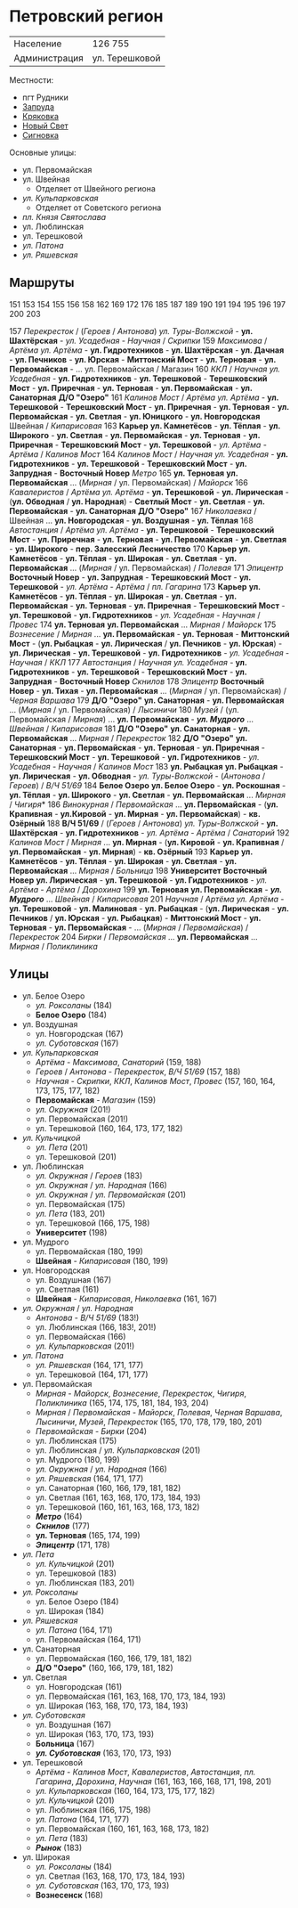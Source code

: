 # Петровский регион

|               |               |
|---------------|---------------|
|Население      |126 755        |
|Администрация  |ул. Терешковой |

Местности:

* пгт Рудники
* [Запруда](./Запруда.md)
* [Кряковка](./Кряковка.md)
* [Новый Свет](./Новый%20Свет.md)
* [Сигновка](./Сигновка.md)

Основные улицы:

* ул. Первомайская
* ул. Швейная
  * Отделяет от Швейного региона
* *ул. Кульпарковская*
  * Отделяет от Советского региона
* *пл. Князя Святослава*
* ул. Люблинская
* ул. Терешковой
* *ул. Патона*
* *ул. Ряшевская*

## Маршруты

151 153 154 155 156 158
162 169
172 176
185 187 189 190
191 194 195 196 197 200
203

157 *Перекресток*             / (*Героев*             / *Антонова*)
    *ул. Туры-Волжской*       -
    **ул. Шахтёрская**        -
    *ул. Усадебная*           -
    *Научная*                 / *Скрипки*
159 *Максимова*               / *Артёма*
    *ул. Артёма*              -
    **ул. Гидротехников**     - **ул. Шахтёрская**    - **ул. Дачная**        - **ул. Печников**      - **ул. Юрская**        -
    **Миттонский Мост**       -
    **ул. Терновая**          - **ул. Первомайская**  -
    ...
    ул. Первомайская          / Магазин
160 *ККЛ*                     / *Научная*
    *ул. Усадебная*           -
    **ул. Гидротехников**     - **ул. Терешковой**    -
    **Терешковский Мост**     -
    **ул. Приречная**         - **ул. Терновая**      - **ул. Первомайская**  - **ул. Санаторная**
    **Д/О "Озеро"**
161 *Калинов Мост*            / *Артёма*
    *ул. Артёма*              -
    **ул. Терешковой**        - **Терешковский Мост** -
    **ул. Приречная**         - **ул. Терновая**      - **ул. Первомайская**  -
    **ул. Светлая**           - **ул. Юницкого**      - **ул. Новгородская**
    Швейная                   / *Кипарисовая*
163 **Карьер**
    **ул. Камнетёсов**        - **ул. Тёплая**        - **ул. Широкого**      - **ул. Светлая**       -
    **ул. Первомайская**      - **ул. Терновая**      - **ул. Приречная**     -
    **Терешковский Мост**     - **ул. Терешковой**    -
    *ул. Артёма*              -
    *Артёма*                  / *Калинов Мост*
164 *Калинов Мост*            / *Научная*
    *ул. Усадебная*           -
    **ул. Гидротехников**     - **ул. Терешковой**    - **Терешковский Мост** -
    **ул. Запрудная**         - **Восточный Новер**
    *Метро*
165 **ул. Терновая**
    **ул. Первомайская**
    ...
    (*Мирная*                 / ул. Первомайская)     / *Майорск*
166 *Кавалеристов*            / *Артёма*
    *ул. Артёма*              -
    **ул. Терешковой**        - **ул. Лирическая**    - (**ул. Обводная**     / **ул. Народная**) -
    **Светлый Мост**          -
    **ул. Светлая**           - **ул. Первомайская**  - **ул. Санаторная**
    **Д/О "Озеро"**
167 *Николаевка*              / Швейная
    ...
    **ул. Новгородская**      - **ул. Воздушная**     -
    **ул. Тёплая**
168 *Автостанция*             / *Артёма*
    *ул. Артёма*              -
    **ул. Терешковой**        - **Терешковский Мост** -
    **ул. Приречная**         - **ул. Терновая**      - **ул. Первомайская**  -
    **ул. Светлая**           - **ул. Широкого**      - **пер. Залесский**
    **Лесничество**
170 **Карьер**
    **ул. Камнетёсов**        - **ул. Тёплая**        - **ул. Широкая**       - **ул. Светлая**       -
    **ул. Первомайская**
    ...
    (*Мирная*                 / ул. Первомайская)     / *Полевая*
171 *Эпицентр*
    **Восточный Новер**       - **ул. Запрудная**     -
    **Терешковский Мост**     - **ул. Терешковой**    -
    *ул. Артёма*              -
    *Артёма*                  / *пл. Гагарина*
173 **Карьер**
    **ул. Камнетёсов**        - **ул. Тёплая**        - **ул. Широкая**       - **ул. Светлая**       -
    **ул. Первомайская**      - **ул. Терновая**      - **ул. Приречная**     -
    **Терешковский Мост**     - **ул. Терешковой**    - **ул. Гидротехников** -
    *ул. Усадебная*           -
    *Научная*                 / *Провес*
174 **ул. Терновая**
    **ул. Первомайская**
    ...
    *Мирная*                  / *Майорск*
175 *Вознесение*              / *Мирная*
    ...
    **ул. Первомайская**      - **ул. Терновая**      -
    **Миттонский Мост**       -
    (**ул. Рыбацкая**         - **ул. Лирическая**    / **ул. Печников**      - **ул. Юрская**)       -
    **ул. Лирическая**        - **ул. Терешковой**    - **ул. Гидротехников** -
    *ул. Усадебная*           -
    *Научная*                 / *ККЛ*
177 *Автостанция*             / *Научная*
    *ул. Усадебная*           -
    **ул. Гидротехников**     - **ул. Терешковой**    - **Терешковский Мост** -
    **ул. Запрудная**         - **Восточный Новер**
    *Скнилов*
178 *Эпицентр*
    **Восточный Новер**       - **ул. Тихая**         -
    **ул. Первомайская**
    ...
    (*Мирная*                 / ул. Первомайская)     / *Черная Варшава*
179 **Д/О "Озеро"**
    **ул. Санаторная**        - **ул. Первомайская**
    ...
    (*Мирная*                 / ул. Первомайская)     / *Лысиничи*
180 *Музей*                   / (ул. Первомайская     / *Мирная*)
    ...
    **ул. Первомайская**      - ***ул. Мудрого***
    ...
    *Швейная*                 / *Кипарисовая*
181 **Д/О "Озеро"**
    **ул. Санаторная**        - **ул. Первомайская**
    ...
    *Мирная*                  / *Перекресток*
182 **Д/О "Озеро"**
    **ул. Санаторная**        - **ул. Первомайская**  - **ул. Терновая**      - **ул. Приречная**     -
    **Терешковский Мост**     - **ул. Терешковой**    - **ул. Гидротехников** -
    *ул. Усадебная*           -
    *Научная*                 / *Калинов Мост*
183 **ул. Рыбацкая**
    **ул. Рыбацкая**          - **ул. Лирическая**    - **ул. Обводная**      -
    *ул. Туры-Волжской*       -
    (*Антонова*               / *Героев*)             / *В/Ч 51/69*
184 **Белое Озеро**
    **ул. Белое Озеро**       - **ул. Роскошная**     - **ул. Тёплая**        - **ул. Широкого**      - **ул. Светлая**       -
    **ул. Первомайская**
    ...
    *Мирная*                  / *Чигиря**
186 *Винокурная*              / *Первомайская*
    ...
    **ул. Первомайская**      -
    (**ул. Крапивная**        - **ул.Кировой**        -
    **ул. Мирная**            - **ул. Первомайская**) -
    **кв. Озёрный**
188 **В/Ч 51/69**             / (*Героев*             / *Антонова*)
    *ул. Туры-Волжской*       -
    **ул. Шахтёрская**        - **ул. Гидротехников** -
    *ул. Артёма*              -
    *Артёма*                  / *Санаторий*
192 *Калинов Мост*            / *Мирная*
    ...
    **ул. Мирная**            -
    (**ул. Кировой**          - **ул. Крапивная**     /
    **ул. Первомайская**      - **ул. Мирная**)       -
    **кв. Озёрный**
193 **Карьер**
    **ул. Камнетёсов**        - **ул. Тёплая**        - **ул. Широкая**       - **ул. Светлая**       -
    **ул. Первомайская**
    ...
    *Мирная*                  / *Больница*
198 **Университет**
    **Восточный Новер**
    **ул. Лирическая**        - **ул. Терешковой**    - **ул. Гидротехников** -
    *ул. Артёма*              -
    *Артёма*                  / *Дорохина*
199 **ул. Терновая**
    **ул. Первомайская**      - ***ул. Мудрого***
    ...
    *Швейная*                 / *Кипарисовая*
201 *Научная*                 / *Артёма*
    *ул. Артёма*              -
    **ул. Терешковой**        - **ул. Малиновая**     - **ул. Рыбацкая**      -
    (**ул. Лирическая**       - **ул. Печников**      / **ул. Юрская**        - **ул. Рыбацкая**)     -
    **Миттонский Мост**       -
    **ул. Терновая**          - **ул. Первомайская**  -
    ...
    (*Мирная*                 / *Первомайская*)       / *Перекресток*
204 *Бирки*                   / *Первомайская*
    ...
    **ул. Первомайская**
    ...
    *Мирная*                  / *Поликлиника*

## Улицы

* ул. Белое Озеро
  * *ул. Роксоланы* (184)
  * **Белое Озеро** (184)
* ул. Воздушная
  * ул. Новгородская (167)
  * *ул. Суботовская* (167)
* *ул. Кульпарковская*
  * *Артёма* - *Максимова*, *Санаторий* (159, 188)
  * *Героев* / *Антонова* - *Перекресток*, *В/Ч 51/69* (157, 188)
  * *Научная* - *Скрипки*, *ККЛ*, *Калинов Мост*, *Провес* (157, 160, 164, 173, 175, 177, 182)
  * **Первомайская** - *Магазин* (159)
  * *ул. Окружная* (201!)
  * ул. Первомайская (201!)
  * ул. Терешковой (160, 164, 173, 177, 182)
* *ул. Кульчицкой*
  * *ул. Пета* (201)
  * ул. Терешковой (201)
* ул. Люблинская
  * *ул. Окружная* / *Героев* (183)
  * *ул. Окружная* / *ул. Народная* (166)
  * *ул. Окружная* / *ул. Первомайская* (201)
  * ул. Первомайская (175)
  * *ул. Пета* (183, 201)
  * ул. Терешковой (166, 175, 198)
  * **Университет** (198)
* ул. Мудрого
  * ул. Первомайская (180, 199)
  * **Швейная** - *Кипарисовая* (180, 199)
* ул. Новгородская
  * ул. Воздушная (167)
  * ул. Светлая (161)
  * **Швейная** - *Кипарисовая*, *Николаевка* (161, 167)
* *ул. Окружная* / *ул. Народная*
  * *Антонова* - *В/Ч 51/69* (183!)
  * ул. Люблинская (166, 183!, 201!)
  * ул. Первомайская (166)
  * *ул. Кульпарковская* (201!)
* *ул. Патона*
  * *ул. Ряшевская* (164, 171, 177)
  * ул. Терешковой (164, 171, 177)
* ул. Первомайская
  * *Мирная* - *Майорск*, *Вознесение*, *Перекресток*, *Чигиря*, *Поликлиника* (165, 174, 175, 181, 184, 193, 204)
  * *Мирная* / *Первомайская* - *Майорск*, *Полевая*, *Черная Варшава*, *Лысиничи*, *Музей*, *Перекресток* (165, 170, 178, 179, 180, 201)
  * *Первомайская* - *Бирки* (204)
  * ул. Люблинская (175)
  * ул. Люблинская / *ул. Кульпарковская* (201)
  * ул. Мудрого (180, 199)
  * *ул. Окружная* / *ул. Народная* (166)
  * *ул. Ряшевская* (164, 171, 177)
  * ул. Санаторная (160, 166, 179, 181, 182)
  * ул. Светлая (161, 163, 168, 170, 173, 184, 193)
  * ул. Терешковой (160, 161, 163, 168, 173, 182)
  * ***Метро*** (164)
  * ***Скнилов*** (177)
  * **ул. Терновая** (165, 174, 199)
  * ***Эпицентр*** (171, 178)
* *ул. Пета*
  * *ул. Кульчицкой* (201)
  * ул. Терешковой (183)
  * ул. Люблинская (183, 201)
* *ул. Роксоланы*  
  * ул. Белое Озеро (184)
  * ул. Широкая (184)
* *ул. Ряшевская*
  * *ул. Патона* (164, 171)
  * ул. Первомайская (164, 171)
* ул. Санаторная
  * ул. Первомайская (160, 166, 179, 181, 182)
  * **Д/О "Озеро"** (160, 166, 179, 181, 182)
* ул. Светлая
  * ул. Новгородская (161)
  * ул. Первомайская (161, 163, 168, 170, 173, 184, 193)
  * ул. Широкая (163, 168, 170, 173, 184, 193)
* *ул. Суботовская*
  * ул. Воздушная (167)
  * ул. Широкая (163, 170, 173, 193)
  * **Больница** (167)
  * ***ул. Суботовская*** (163, 170, 173, 193)
* ул. Терешковой
  * *Артёма* - *Калинов Мост*, *Кавалеристов*, *Автостанция*, *пл. Гагарина*, *Дорохина*, *Научная* (161, 163, 166, 168, 171, 198, 201)
  * *ул. Кульпарковская* (160, 164, 173, 175, 177, 182)
  * *ул. Кульчицкой* (201)
  * ул. Люблинская (166, 175, 198)
  * *ул. Патона* (164, 171, 177)
  * ул. Первомайская (160, 161, 163, 168, 173, 182)
  * *ул. Пета* (183)
  * ***Рынок*** (183)
* ул. Широкая
  * *ул. Роксоланы* (184)
  * ул. Светлая (163, 168, 170, 173, 184, 193)
  * *ул. Суботовская* (163, 170, 173, 193)
  * **Вознесенск** (168)
